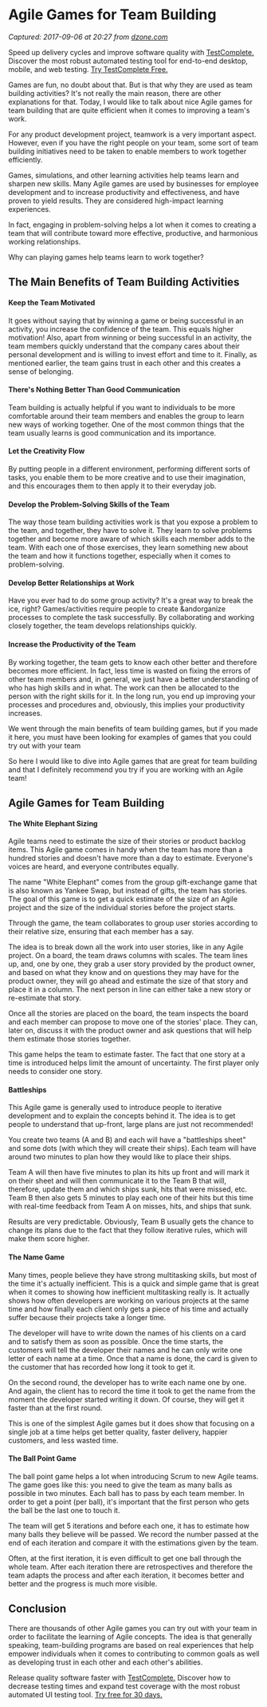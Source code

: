 # Agile Games for Team Building

_Captured: 2017-09-06 at 20:27 from [dzone.com](https://dzone.com/articles/agile-games-for-team-building?edition=322400&utm_source=Daily%20Digest&utm_medium=email&utm_campaign=Daily%20Digest%202017-09-06)_

Speed up delivery cycles and improve software quality with [TestComplete.](https://dzone.com/go?i=228239&u=https%3A%2F%2Fsmartbear.com%2Fppc%2Ftestcomplete%2Fmain%2F%3Fsr%3Ddzone%26md%3Dad) Discover the most robust automated testing tool for end-to-end desktop, mobile, and web testing. [Try TestComplete Free.](https://dzone.com/go?i=228239&u=https%3A%2F%2Fsmartbear.com%2Fppc%2Ftestcomplete%2Fmain%2F%3Fsr%3Ddzone%26md%3Dad)

Games are fun, no doubt about that. But is that why they are used as team building activities? It's not really the main reason, there are other explanations for that. Today, I would like to talk about nice Agile games for team building that are quite efficient when it comes to improving a team's work.

For any product development project, teamwork is a very important aspect. However, even if you have the right people on your team, some sort of team building initiatives need to be taken to enable members to work together efficiently.

Games, simulations, and other learning activities help teams learn and sharpen new skills. Many Agile games are used by businesses for employee development and to increase productivity and effectiveness, and have proven to yield results. They are considered high-impact learning experiences.

In fact, engaging in problem-solving helps a lot when it comes to creating a team that will contribute toward more effective, productive, and harmonious working relationships.

Why can playing games help teams learn to work together?

## The Main Benefits of Team Building Activities

#### Keep the Team Motivated

It goes without saying that by winning a game or being successful in an activity, you increase the confidence of the team. This equals higher motivation! Also, apart from winning or being successful in an activity, the team members quickly understand that the company cares about their personal development and is willing to invest effort and time to it. Finally, as mentioned earlier, the team gains trust in each other and this creates a sense of belonging.

#### There's Nothing Better Than Good Communication

Team building is actually helpful if you want to individuals to be more comfortable around their team members and enables the group to learn new ways of working together. One of the most common things that the team usually learns is good communication and its importance.

#### Let the Creativity Flow

By putting people in a different environment, performing different sorts of tasks, you enable them to be more creative and to use their imagination, and this encourages them to then apply it to their everyday job.

#### Develop the Problem-Solving Skills of the Team

The way those team building activities work is that you expose a problem to the team, and together, they have to solve it. They learn to solve problems together and become more aware of which skills each member adds to the team. With each one of those exercises, they learn something new about the team and how it functions together, especially when it comes to problem-solving.

#### Develop Better Relationships at Work

Have you ever had to do some group activity? It's a great way to break the ice, right? Games/activities require people to create &andorganize processes to complete the task successfully. By collaborating and working closely together, the team develops relationships quickly.

#### Increase the Productivity of the Team

By working together, the team gets to know each other better and therefore becomes more efficient. In fact, less time is wasted on fixing the errors of other team members and, in general, we just have a better understanding of who has high skills and in what. The work can then be allocated to the person with the right skills for it. In the long run, you end up improving your processes and procedures and, obviously, this implies your productivity increases.

We went through the main benefits of team building games, but if you made it here, you must have been looking for examples of games that you could try out with your team

So here I would like to dive into Agile games that are great for team building and that I definitely recommend you try if you are working with an Agile team!

## Agile Games for Team Building

#### The White Elephant Sizing 

Agile teams need to estimate the size of their stories or product backlog items. This Agile game comes in handy when the team has more than a hundred stories and doesn't have more than a day to estimate. Everyone's voices are heard, and everyone contributes equally.

The name "White Elephant" comes from the group gift-exchange game that is also known as Yankee Swap, but instead of gifts, the team has stories. The goal of this game is to get a quick estimate of the size of an Agile project and the size of the individual stories before the project starts.

Through the game, the team collaborates to group user stories according to their relative size, ensuring that each member has a say.

The idea is to break down all the work into user stories, like in any Agile project. On a board, the team draws columns with scales. The team lines up, and, one by one, they grab a user story provided by the product owner, and based on what they know and on questions they may have for the product owner, they will go ahead and estimate the size of that story and place it in a column. The next person in line can either take a new story or re-estimate that story.

Once all the stories are placed on the board, the team inspects the board and each member can propose to move one of the stories' place. They can, later on, discuss it with the product owner and ask questions that will help them estimate those stories together.

This game helps the team to estimate faster. The fact that one story at a time is introduced helps limit the amount of uncertainty. The first player only needs to consider one story.

#### Battleships

This Agile game is generally used to introduce people to iterative development and to explain the concepts behind it. The idea is to get people to understand that up-front, large plans are just not recommended!

You create two teams (A and B) and each will have a "battleships sheet" and some dots (with which they will create their ships). Each team will have around two minutes to plan how they would like to place their ships.

Team A will then have five minutes to plan its hits up front and will mark it on their sheet and will then communicate it to the Team B that will, therefore, update them and which ships sunk, hits that were missed, etc. Team B then also gets 5 minutes to play each one of their hits but this time with real-time feedback from Team A on misses, hits, and ships that sunk.

Results are very predictable. Obviously, Team B usually gets the chance to change its plans due to the fact that they follow iterative rules, which will make them score higher.

#### The Name Game 

Many times, people believe they have strong multitasking skills, but most of the time it's actually inefficient. This is a quick and simple game that is great when it comes to showing how inefficient multitasking really is. It actually shows how often developers are working on various projects at the same time and how finally each client only gets a piece of his time and actually suffer because their projects take a longer time.

The developer will have to write down the names of his clients on a card and to satisfy them as soon as possible. Once the time starts, the customers will tell the developer their names and he can only write one letter of each name at a time. Once that a name is done, the card is given to the customer that has recorded how long it took to get it.

On the second round, the developer has to write each name one by one. And again, the client has to record the time it took to get the name from the moment the developer started writing it down. Of course, they will get it faster than at the first round.

This is one of the simplest Agile games but it does show that focusing on a single job at a time helps get better quality, faster delivery, happier customers, and less wasted time.

#### The Ball Point Game

The ball point game helps a lot when introducing Scrum to new Agile teams. The game goes like this: you need to give the team as many balls as possible in two minutes. Each ball has to pass by each team member. In order to get a point (per ball), it's important that the first person who gets the ball be the last one to touch it.

The team will get 5 iterations and before each one, it has to estimate how many balls they believe will be passed. We record the number passed at the end of each iteration and compare it with the estimations given by the team.

Often, at the first iteration, it is even difficult to get one ball through the whole team. After each iteration there are retrospectives and therefore the team adapts the process and after each iteration, it becomes better and better and the progress is much more visible.

## Conclusion

There are thousands of other Agile games you can try out with your team in order to facilitate the learning of Agile concepts. The idea is that generally speaking, team-building programs are based on real experiences that help empower individuals when it comes to contributing to common goals as well as developing trust in each other and each other's abilities.

Release quality software faster with [TestComplete.](https://dzone.com/go?i=228240&u=https%3A%2F%2Fsmartbear.com%2Fppc%2Ftestcomplete%2Fmain%2F%3Fsr%3Ddzone%26md%3Dad) Discover how to decrease testing times and expand test coverage with the most robust automated UI testing tool. [Try free for 30 days.](https://dzone.com/go?i=228240&u=https%3A%2F%2Fsmartbear.com%2Fppc%2Ftestcomplete%2Fmain%2F%3Fsr%3Ddzone%26md%3Dad)
